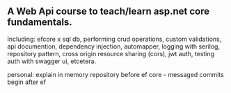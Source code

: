 ## A Web Api course to teach/learn asp.net core fundamentals.
Including: 
efcore x sql db, performing crud operations, custom validations, api documention, dependency injection, automapper, logging with serilog, repository pattern, cross origin resource sharing (cors), jwt auth, testing auth with swagger ui, etcetera.

personal: explain in memory repository before ef core - messaged commits begin after ef
